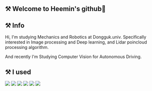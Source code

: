 ## ⚒ Welcome to Heemin's github🙌

## ⚒ Info
Hi, I'm studying Mechanics and Robotics at Dongguk.univ. Specifically interested in Image processing and Deep learning, and Lidar poincloud processing algorithm.

And recently I'm Studying Computer Vision for Autonomous Driving.

## ⚒ I used

<img src="https://img.shields.io/badge/python-%233776AB.svg?&style=for-the-badge&logo=python&logoColor=white" /> <img src="https://img.shields.io/badge/pytorch-%23EE4C2C.svg?&style=for-the-badge&logo=pytorch&logoColor=white" /> <img src="https://img.shields.io/badge/jupyter-%23F37626.svg?&style=for-the-badge&logo=jupyter&logoColor=white" /> <img src="https://img.shields.io/badge/opencv-%235C3EE8.svg?&style=for-the-badge&logo=opencv&logoColor=white" /> <img src="https://img.shields.io/badge/numpy-%23013243.svg?&style=for-the-badge&logo=numpy&logoColor=white" /> <img src="https://img.shields.io/badge/ros-%2322314E.svg?&style=for-the-badge&logo=ros&logoColor=white" />

<!--
**ohheemin/ohheemin** is a ✨ _special_ ✨ repository because its `README.md` (this file) appears on your GitHub profile.





